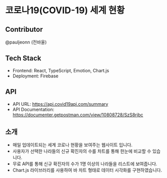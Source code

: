 # 코로나19(COVID-19) 세계 현황

## Contributor

@pauljeonn (전바울)

## Tech Stack

- Frontend: React, TypeScript, Emotion, Chart.js
- Deployment: Firebase

## API

- API URL: https://api.covid19api.com/summary
- API Documentation: https://documenter.getpostman.com/view/10808728/SzS8rjbc

## 소개

- 매일 업데이트되는 세계 코로나 현황을 보여주는 웹사이트 입니다.
- 사용자가 선택한 나라들의 신규 확진자의 수를 차트를 통해 한눈에 비교할 수 있습니다.
- 무료 API를 통해 신규 확진자의 수가 1명 이상의 나라들을 리스트에 보여줍니다.
- Chart.js 라이브러리를 사용하여 바 차트 형태로 데이터 시각화를 구현하였습니다.
